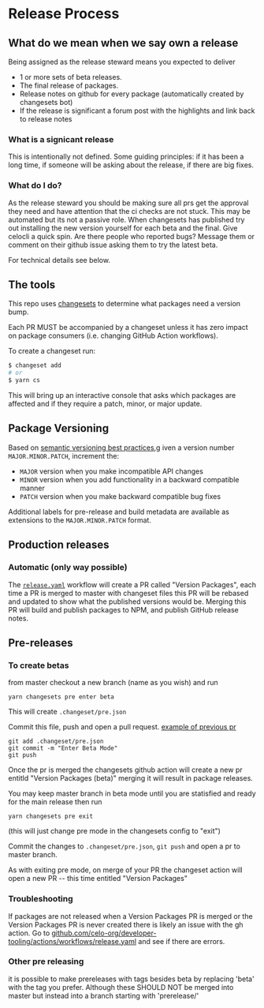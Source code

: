 # Release Process


## What do we mean when we say own a release 

Being assigned as the release steward means you expected to deliver 

* 1 or more sets of beta releases.
* The final release of packages. 
* Release notes on github for every package (automatically created by changesets bot)
* If the release is significant a forum post with the highlights and link back to release notes

### What is a signicant release

This is intentionally not defined. Some guiding principles: if it has been a long time, if someone will be asking about the release, if there are big fixes. 


### What do I do? 

As the release steward you should be making sure all prs get the approval they need and have attention that the ci checks are not stuck. This may be automated but its not a passive role. When changesets has published try out installing the new version yourself for each beta and the final. Give celocli a quick spin. Are there people who reported bugs? Message them or comment on their github issue asking them to try the latest beta. 


For technical details see below. 



## The tools

This repo uses [changesets](https://github.com/changesets/changesets) to determine what
packages need a version bump.

Each PR MUST be accompanied by a changeset unless it has zero impact on package consumers (i.e.
changing GitHub Action workflows).

To create a changeset run:

```sh
$ changeset add
# or
$ yarn cs
```

This will bring up an interactive console that asks which packages are affected and if they
require a patch, minor, or major update.

## Package Versioning

Based on [semantic versioning best practices](semver.org),g iven a version number
`MAJOR.MINOR.PATCH`, increment the:

- `MAJOR` version when you make incompatible API changes
- `MINOR` version when you add functionality in a backward compatible manner
- `PATCH` version when you make backward compatible bug fixes

Additional labels for pre-release and build metadata are available as extensions to the
`MAJOR.MINOR.PATCH` format.

## Production releases

### Automatic (only way possible)

The [`release.yaml`](./.github/workflows/release.yaml) workflow will create a PR called
"Version Packages", each time a PR is merged to master with changeset files this PR will be rebased and updated to show what the published versions would be. Merging this PR will build and publish packages to NPM,
and publish GitHub release notes.


## Pre-releases

### To create betas 

from master checkout a new branch (name as you wish) and run 

`yarn changesets pre enter beta`

This will create `.changeset/pre.json` 

Commit this file, push and open a pull request. [example of previous pr](https://github.com/celo-org/developer-tooling/commit/4baf0a79e01cafb78f19221ed5a56963410bdf5d)

```
git add .changeset/pre.json
git commit -m "Enter Beta Mode"
git push 
```

Once the pr is merged the changesets github action will create a new pr entitld "Version Packages (beta)" merging it will result in package releases. 

You may keep master branch in beta mode until you are statisfied and ready for the main release then run 

`yarn changesets pre exit`  

(this will just change pre mode in the changesets config to "exit") 


Commit the changes to `.changeset/pre.json`, `git push` and open a pr to master branch.

As with exiting pre mode, on merge of your PR the changeset action will open a new PR -- this time entitled "Version Packages" 

### Troubleshooting

If packages are not released when a Version Packages PR is merged or the Version Packages PR is never created there is likely an issue with the gh action. Go to [github.com/celo-org/developer-tooling/actions/workflows/release.yaml](https://github.com/celo-org/developer-tooling/actions/workflows/release.yaml) and see if there are errors. 


### Other pre releasing

it is possible to make prereleases with tags besides beta by replacing 'beta' with the tag you prefer. Although these SHOULD NOT be merged into master but instead into a branch starting with 'prerelease/'
